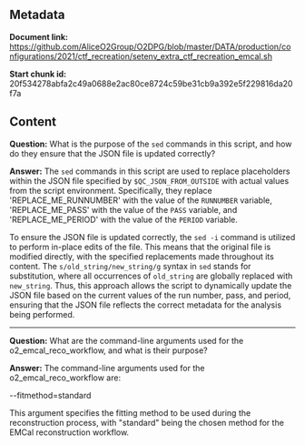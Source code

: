 ## Metadata

**Document link:** https://github.com/AliceO2Group/O2DPG/blob/master/DATA/production/configurations/2021/ctf_recreation/setenv_extra_ctf_recreation_emcal.sh

**Start chunk id:** 20f534278abfa2c49a0688e2ac80ce8724c59be31cb9a392e5f229816da20f7a

## Content

**Question:** What is the purpose of the `sed` commands in this script, and how do they ensure that the JSON file is updated correctly?

**Answer:** The `sed` commands in this script are used to replace placeholders within the JSON file specified by `$QC_JSON_FROM_OUTSIDE` with actual values from the script environment. Specifically, they replace 'REPLACE_ME_RUNNUMBER' with the value of the `RUNNUMBER` variable, 'REPLACE_ME_PASS' with the value of the `PASS` variable, and 'REPLACE_ME_PERIOD' with the value of the `PERIOD` variable.

To ensure the JSON file is updated correctly, the `sed -i` command is utilized to perform in-place edits of the file. This means that the original file is modified directly, with the specified replacements made throughout its content. The `s/old_string/new_string/g` syntax in `sed` stands for substitution, where all occurrences of `old_string` are globally replaced with `new_string`. Thus, this approach allows the script to dynamically update the JSON file based on the current values of the run number, pass, and period, ensuring that the JSON file reflects the correct metadata for the analysis being performed.

---

**Question:** What are the command-line arguments used for the o2_emcal_reco_workflow, and what is their purpose?

**Answer:** The command-line arguments used for the o2_emcal_reco_workflow are:

--fitmethod=standard 

This argument specifies the fitting method to be used during the reconstruction process, with "standard" being the chosen method for the EMCal reconstruction workflow.